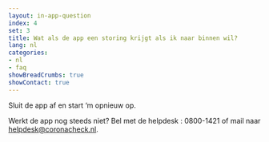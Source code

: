 ```yaml
---
layout: in-app-question
index: 4
set: 3
title: Wat als de app een storing krijgt als ik naar binnen wil?
lang: nl
categories:
- nl
- faq
showBreadCrumbs: true
showContact: true
---
```

Sluit de app af en start ‘m opnieuw op. 

Werkt de app nog steeds niet? Bel met de helpdesk : 0800-1421 of mail naar helpdesk@coronacheck.nl.
